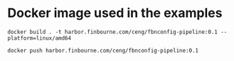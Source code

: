 # Docker image used in the examples

`docker build . -t harbor.finbourne.com/ceng/fbnconfig-pipeline:0.1 --platform=linux/amd64`

`docker push harbor.finbourne.com/ceng/fbnconfig-pipeline:0.1 `
